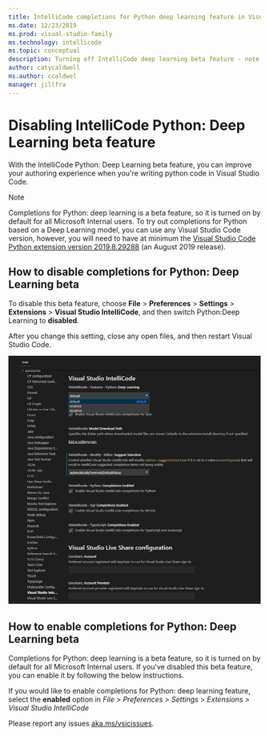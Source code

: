 ```yaml
---
title: IntelliCode completions for Python deep learning feature in Visual Studio Code
ms.date: 12/23/2019
ms.prod: visual-studio-family
ms.technology: intellicode
ms.topic: conceptual
description: Turning off IntelliCode deep learning beta feature - note this doc is for turning off the beta feature and is not in TOC
author: catycaldwell
ms.author: ccaldwel
manager: jillfra
---
```


# Disabling IntelliCode Python: Deep Learning beta feature
With the IntelliCode Python: Deep Learning beta feature, you can improve your authoring experience when you're writing python code in Visual Studio Code.

> [!NOTE] 
> Completions for Python: deep learning is a beta feature, so it is turned on by default for all Microsoft Internal users. 
> To try out completions for Python based on a Deep Learning model, you can use any Visual Studio Code version, however, you will need to
> have at minimum the [Visual Studio Code Python extension version 2019.8.29288](https://marketplace.visualstudio.com/items?itemName=ms-python.python) (an August 2019 release).

## How to disable completions for Python: Deep Learning beta

To disable this beta feature, choose **File** > **Preferences** > **Settings** > **Extensions** > **Visual Studio IntelliCode**, and then switch Python:Deep Learning to **disabled**.

After you change this setting, close any open files, and then restart Visual Studio Code.


![Disable deep learning feature in Visual Studio Code](../media/deep-learning-extension-vscode-setting.png)



## How to enable completions for Python: Deep Learning beta
Completions for Python: deep learning is a beta feature, so it is turned on by default for all Microsoft Internal users. If you've disabled this beta feature, you can enable it by following the below instructions. 

If you would like to enable completions for Python: deep learning feature, select the **enabled** option in _File_ > _Preferences_ > _Settings_ > _Extensions_ > _Visual Studio IntelliCode_ 


Please report any issues [aka.ms/vsicissues](https://aka.ms/vsicissues). 


